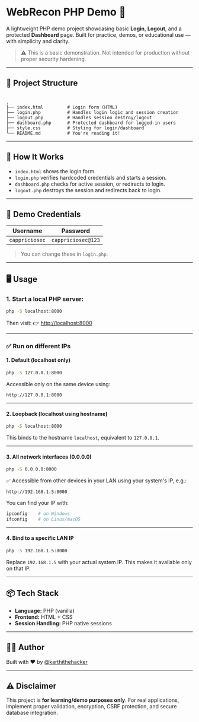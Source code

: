 
# WebRecon PHP Demo 🔐

A lightweight PHP demo project showcasing basic **Login**, **Logout**, and a protected **Dashboard** page. Built for practice, demos, or educational use — with simplicity and clarity.

> ⚠️ This is a basic demonstration. Not intended for production without proper security hardening.

---

## 🧩 Project Structure

```

.
├── index.html         # Login form (HTML)
├── login.php          # Handles login logic and session creation
├── logout.php         # Handles session destroy/logout
├── dashboard.php      # Protected dashboard for logged-in users
├── style.css          # Styling for login/dashboard
└── README.md          # You're reading it!

````

---

## 🚀 How It Works

- `index.html` shows the login form.
- `login.php` verifies hardcoded credentials and starts a session.
- `dashboard.php` checks for active session, or redirects to login.
- `logout.php` destroys the session and redirects back to login.

---

## 🧪 Demo Credentials


| Username | Password  |
|----------|-----------|
| `cappriciosec`  | `cappriciosec@123` |

> You can change these in `login.php`.

---

## 🖥️ Usage

### 1. Start a local PHP server:

```bash
php -S localhost:8000
````

Then visit:
👉 [http://localhost:8000](http://localhost:8000)

---



### ✅ **Run on different IPs**

#### 1. **Default (localhost only)**

```bash
php -S 127.0.0.1:8000
```

Accessible only on the same device using:

```
http://127.0.0.1:8000
```

---

#### 2. **Loopback (localhost using hostname)**

```bash
php -S localhost:8000
```

This binds to the hostname `localhost`, equivalent to `127.0.0.1`.

---

#### 3. **All network interfaces (0.0.0.0)**

```bash
php -S 0.0.0.0:8000
```

✅ Accessible from other devices in your LAN using your system's IP, e.g.:

```
http://192.168.1.5:8000
```

You can find your IP with:

```bash
ipconfig    # on Windows
ifconfig    # on Linux/macOS
```

---

#### 4. **Bind to a specific LAN IP**

```bash
php -S 192.168.1.5:8000
```

Replace `192.168.1.5` with your actual system IP. This makes it available only on that IP.

---



## 📦 Tech Stack

* **Language:** PHP (vanilla)
* **Frontend:** HTML + CSS
* **Session Handling:** PHP native sessions

---

## 👨‍💻 Author

Built with ❤️ by [@karthithehacker](https://github.com/karthi-the-hacker)

---

## ⚠️ Disclaimer

This project is **for learning/demo purposes only**.
For real applications, implement proper validation, encryption, CSRF protection, and secure database integration.


